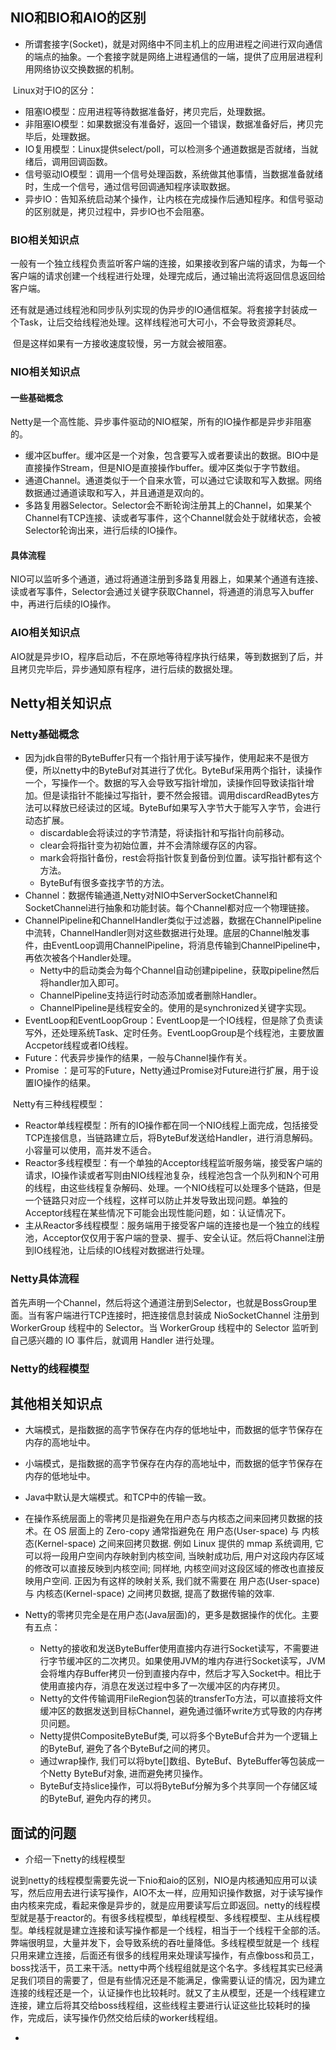 ## NIO和BIO和AIO的区别

* 所谓套接字(Socket)，就是对网络中不同主机上的应用进程之间进行双向通信的端点的抽象。一个套接字就是网络上进程通信的一端，提供了应用层进程利用网络协议交换数据的机制。

​	Linux对于IO的区分：

* 阻塞IO模型：应用进程等待数据准备好，拷贝完后，处理数据。
* 非阻塞IO模型：如果数据没有准备好，返回一个错误，数据准备好后，拷贝完毕后，处理数据。
* IO复用模型：Linux提供select/poll，可以检测多个通道数据是否就绪，当就绪后，调用回调函数。
* 信号驱动IO模型：调用一个信号处理函数，系统做其他事情，当数据准备就绪时，生成一个信号，通过信号回调通知程序读取数据。
* 异步IO：告知系统启动某个操作，让内核在完成操作后通知程序。和信号驱动的区别就是，拷贝过程中，异步IO也不会阻塞。

### BIO相关知识点

​	一般有一个独立线程负责监听客户端的连接，如果接收到客户端的请求，为每一个客户端的请求创建一个线程进行处理，处理完成后，通过输出流将返回信息返回给客户端。

​	还有就是通过线程池和同步队列实现的伪异步的IO通信框架。将套接字封装成一个Task，让后交给线程池处理。这样线程池可大可小，不会导致资源耗尽。

​	但是这样如果有一方接收速度较慢，另一方就会被阻塞。

### NIO相关知识点

#### 一些基础概念

​	Netty是一个高性能、异步事件驱动的NIO框架，所有的IO操作都是异步非阻塞的。

* 缓冲区buffer。缓冲区是一个对象，包含要写入或者要读出的数据。BIO中是直接操作Stream，但是NIO是直接操作buffer。缓冲区类似于字节数组。
* 通道Channel。通道类似于一个自来水管，可以通过它读取和写入数据。网络数据通过通道读取和写入，并且通道是双向的。
* 多路复用器Selector。Selector会不断轮询注册其上的Channel，如果某个Channel有TCP连接、读或者写事件，这个Channel就会处于就绪状态，会被Selector轮询出来，进行后续的IO操作。

#### 具体流程

​	NIO可以监听多个通道，通过将通道注册到多路复用器上，如果某个通道有连接、读或者写事件，Selector会通过关键字获取Channel，将通道的消息写入buffer中，再进行后续的IO操作。

### AIO相关知识点

​	AIO就是异步IO，程序启动后，不在原地等待程序执行结果，等到数据到了后，并且拷贝完毕后，异步通知原有程序，进行后续的数据处理。

## Netty相关知识点

 ### Netty基础概念

* 因为jdk自带的ByteBuffer只有一个指针用于读写操作，使用起来不是很方便，所以netty中的ByteBuf对其进行了优化。ByteBuf采用两个指针，读操作一个，写操作一个。数据的写入会导致写指针增加，读操作回导致读指针增加。但是读指针不能操过写指针，要不然会报错。调用discardReadBytes方法可以释放已经读过的区域。ByteBuf如果写入字节大于能写入字节，会进行动态扩展。
  * discardable会将读过的字节清楚，将读指针和写指针向前移动。
  * clear会将指针变为初始位置，并不会清除缓存区的内容。
  * mark会将指针备份，rest会将指针恢复到备份到位置。读写指针都有这个方法。
  * ByteBuf有很多查找字节的方法。
* Channel：数据传输通道,Netty对NIO中ServerSocketChannel和SocketChannel进行抽象和功能封装。每个Channel都对应一个物理链接。
* ChannelPipeline和ChannelHandler类似于过滤器，数据在ChannelPipeline中流转，ChannelHandler则对这些数据进行处理。底层的Channel触发事件，由EventLoop调用ChannelPipeline，将消息传输到ChannelPipeline中，再依次被各个Handler处理。
  * Netty中的启动类会为每个Channel自动创建pipeline，获取pipeline然后将handler加入即可。
  * ChannelPipeline支持运行时动态添加或者删除Handler。
  * ChannelPipeline是线程安全的。使用的是synchronized关键字实现。
* EventLoop和EventLoopGroup：EventLoop是一个IO线程，但是除了负责读写外，还处理系统Task、定时任务。EventLoopGroup是个线程池，主要放置Accpetor线程或者IO线程。
* Future：代表异步操作的结果，一般与Channel操作有关。
* Promise ：是可写的Future，Netty通过Promise对Future进行扩展，用于设置IO操作的结果。

​	Netty有三种线程模型：

* Reactor单线程模型：所有的IO操作都在同一个NIO线程上面完成，包括接受TCP连接信息，当链路建立后，将ByteBuf发送给Handler，进行消息解码。小容量可以使用，高并发不适合。
* Reactor多线程模型：有一个单独的Acceptor线程监听服务端，接受客户端的请求，IO操作读或者写则由NIO线程池复杂，线程池包含一个队列和N个可用的线程，由这些线程复杂解码、处理。一个NIO线程可以处理多个链路，但是一个链路只对应一个线程，这样可以防止并发导致出现问题。单独的Acceptor线程在某些情况下可能会出现性能问题，如：认证情况下。
* 主从Reactor多线程模型：服务端用于接受客户端的连接也是一个独立的线程池，Acceptor仅仅用于客户端的登录、握手、安全认证。然后将Channel注册到IO线程池，让后续的IO线程对数据进行处理。

### Netty具体流程

​	首先声明一个Channel，然后将这个通道注册到Selector，也就是BossGroup里面。当有客户端进行TCP连接时，把连接信息封装成 NioSocketChannel 注册到 WorkerGroup 线程中的 Selector。当 WorkerGroup 线程中的 Selector 监听到自己感兴趣的 IO 事件后，就调用 Handler 进行处理。

### Netty的线程模型



## 其他相关知识点

* 大端模式，是指数据的高字节保存在内存的低地址中，而数据的低字节保存在内存的高地址中。
* 小端模式，是指数据的高字节保存在内存的高地址中，而数据的低字节保存在内存的低地址中。

* Java中默认是大端模式。和TCP中的传输一致。

* 在操作系统层面上的零拷贝是指避免在用户态与内核态之间来回拷贝数据的技术。在 OS 层面上的 Zero-copy 通常指避免在 用户态(User-space) 与 内核态(Kernel-space) 之间来回拷贝数据. 例如 Linux 提供的 mmap 系统调用, 它可以将一段用户空间内存映射到内核空间, 当映射成功后, 用户对这段内存区域的修改可以直接反映到内核空间; 同样地, 内核空间对这段区域的修改也直接反映用户空间. 正因为有这样的映射关系, 我们就不需要在 用户态(User-space) 与 内核态(Kernel-space) 之间拷贝数据, 提高了数据传输的效率.

* Netty的零拷贝完全是在用户态(Java层面)的，更多是数据操作的优化。主要有五点：

  * Netty的接收和发送ByteBuffer使用直接内存进行Socket读写，不需要进行字节缓冲区的二次拷贝。如果使用JVM的堆内存进行Socket读写，JVM会将堆内存Buffer拷贝一份到直接内存中，然后才写入Socket中。相比于使用直接内存，消息在发送过程中多了一次缓冲区的内存拷贝。
  * Netty的文件传输调用FileRegion包装的transferTo方法，可以直接将文件缓冲区的数据发送到目标Channel，避免通过循环write方式导致的内存拷贝问题。
  * Netty提供CompositeByteBuf类, 可以将多个ByteBuf合并为一个逻辑上的ByteBuf, 避免了各个ByteBuf之间的拷贝。
  * 通过wrap操作, 我们可以将byte[]数组、ByteBuf、ByteBuffer等包装成一个Netty ByteBuf对象, 进而避免拷贝操作。
  * ByteBuf支持slice操作，可以将ByteBuf分解为多个共享同一个存储区域的ByteBuf, 避免内存的拷贝。






## 面试的问题

* 介绍一下netty的线程模型

​	说到netty的线程模型需要先说一下nio和aio的区别，NIO是内核通知应用可以读写，然后应用去进行读写操作，AIO不太一样，应用知识操作数据，对于读写操作由内核来完成，看起来像是异步的，就是应用要读写后立即返回。netty的线程模型就是基于reactor的。有很多线程模型，单线程模型、多线程模型、主从线程模型。单线程就是建立连接和读写操作都是一个线程，相当于一个线程干全部的活。弊端很明显，大量并发下，会导致系统的吞吐量降低。多线程模型就是一个 线程只用来建立连接，后面还有很多的线程用来处理读写操作，有点像boss和员工，boss找活干，员工来干活。netty中两个线程组就是这个名字。多线程其实已经满足我们项目的需要了，但是有些情况还是不能满足，像需要认证的情况，因为建立连接的线程还是一个，认证操作也比较耗时。就又了主从模型，还是一个线程建立连接，建立后将其交给boss线程组，这些线程主要进行认证这些比较耗时的操作，完成后，读写操作仍然交给后续的worker线程组。

* 